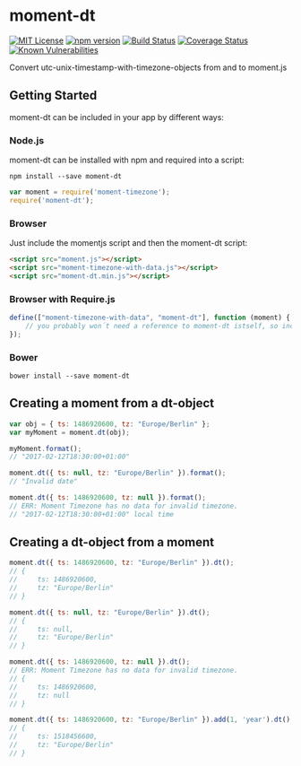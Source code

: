# moment-dt
[![MIT License][license-image]][license-url] 
[![npm version][npm-image]][npm-url]
[![Build Status][azure-pipeline-image]][azure-pipeline-url]
[![Coverage Status][coveralls-image]][coveralls-url]
[![Known Vulnerabilities][snyk-image]][snyk-url]

Convert utc-unix-timestamp-with-timezone-objects from and to moment.js

## Getting Started
moment-dt can be included in your app by different ways:

### Node.js
moment-dt can be installed with npm and required into a script:
```
npm install --save moment-dt
```
```js
var moment = require('moment-timezone');
require('moment-dt');
```


### Browser
Just include the momentjs script and then the moment-dt script:
```html
<script src="moment.js"></script>
<script src="moment-timezone-with-data.js"></script>
<script src="moment-dt.min.js"></script>
```

### Browser with Require.js
```js
define(["moment-timezone-with-data", "moment-dt"], function (moment) {
    // you probably won´t need a reference to moment-dt istself, so include it last
});
```

### Bower
```
bower install --save moment-dt
```


## Creating a moment from a dt-object

```js
var obj = { ts: 1486920600, tz: "Europe/Berlin" };
var myMoment = moment.dt(obj);

myMoment.format();
// "2017-02-12T18:30:00+01:00"

moment.dt({ ts: null, tz: "Europe/Berlin" }).format(); 
// "Invalid date"

moment.dt({ ts: 1486920600, tz: null }).format(); 
// ERR: Moment Timezone has no data for invalid timezone.
// "2017-02-12T18:30:00+01:00" local time
```

## Creating a dt-object from a moment
```js
moment.dt({ ts: 1486920600, tz: "Europe/Berlin" }).dt();
// { 
//     ts: 1486920600, 
//     tz: "Europe/Berlin" 
// }

moment.dt({ ts: null, tz: "Europe/Berlin" }).dt();
// { 
//     ts: null, 
//     tz: "Europe/Berlin" 
// }

moment.dt({ ts: 1486920600, tz: null }).dt();
// ERR: Moment Timezone has no data for invalid timezone.
// { 
//     ts: 1486920600, 
//     tz: null 
// }

moment.dt({ ts: 1486920600, tz: "Europe/Berlin" }).add(1, 'year').dt();
// { 
//     ts: 1518456600, 
//     tz: "Europe/Berlin" 
// }
```

[license-image]: http://img.shields.io/badge/license-MIT-blue.svg?style=flat
[license-url]: LICENSE

[npm-image]: https://badge.fury.io/js/moment-dt.svg
[npm-url]: https://badge.fury.io/js/moment-dt

[coveralls-image]: https://coveralls.io/repos/github/smartin85/moment-dt/badge.svg
[coveralls-url]: https://coveralls.io/github/smartin85/moment-dt

[versioneye-image]: https://www.versioneye.com/user/projects/58a098466a7781004a93fadb/badge.svg
[versioneye-url]: https://www.versioneye.com/user/projects/58a098466a7781004a93fadb

[snyk-image]: https://snyk.io/test/github/smartin85/moment-dt/badge.svg
[snyk-url]: https://snyk.io/test/github/smartin85/moment-dt

[azure-pipeline-image]: https://dev.azure.com/smartin85/moment-dt/_apis/build/status/smartin85.moment-dt?branchName=master
[azure-pipeline-url]: https://dev.azure.com/smartin85/moment-dt/_build/latest?definitionId=3&branchName=master
